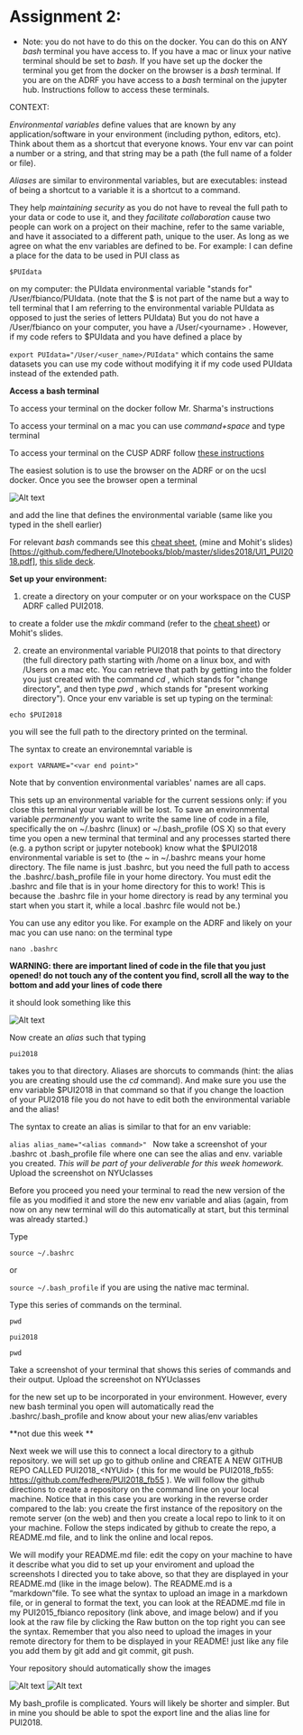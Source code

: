 # Assignment 2: 

* Note: you do not have to do this on the docker. You can do this on ANY *bash* terminal you have access to. If you have a mac or linux your native terminal should be set to *bash*. If you have set up the docker the terminal you get from the docker on the browser is a *bash* terminal. If you are on the ADRF you have access to a *bash* terminal on the jupyter hub. Instructions follow to access these terminals.

CONTEXT:

*Environmental variables* define values that are known by any application/software in your environment (including python, editors, etc). Think about them as a shortcut that everyone knows. Your env var can point a number or a string, and that string may be a path (the full name of a folder or file).

*Aliases* are similar to environmental variables, but are executables: instead of being a shortcut to a variable it is a shortcut to a command.

They help *maintaining security* as you do not have to reveal the full path to your data or code to use it, and they *facilitate collaboration* cause two people can work on a project on their machine, refer to the same variable, and have it associated to a different path, unique to the user. As long as we agree on what the env variables are defined to be. For example: I can define a place for the data to be used in PUI class as 

```$PUIdata```

on my computer: the PUIdata environmental variable "stands for" /User/fbianco/PUIdata. (note that the $ is not part of the name but a way to tell terminal that I am referring to the environmental variable PUIdata as opposed to just the series of letters PUIdata) But you do not have a /User/fbianco on your computer, you have a /User/\<yourname\> . However, if my code refers to $PUIdata and you have defined a place by
  
```export PUIdata="/User/<user_name>/PUIdata"``` which contains the same datasets you can use my code without modifying it if my code used PUIdata instead of the extended path.

**Access a bash terminal**

To access your terminal on the docker follow Mr. Sharma's instructions

To access your terminal on a mac you can use *command+space* and type terminal

To access your terminal on the CUSP ADRF follow [these instructions](http://cusp.adrf.cloud/terminal)

The easiest solution is to use the browser on the ADRF or on the ucsl docker. Once you see the browser open a terminal 

![Alt text](screenShots/terminal.png)
    
and add the line that defines the environmental variable (same like you typed in the shell earlier)

For relevant *bash* commands see this [cheat sheet](https://github.com/fedhere/UInotebooks/blob/master/BashCommands.md), (mine and Mohit's slides) [https://github.com/fedhere/UInotebooks/blob/master/slides2018/UI1_PUI2018.pdf], [this slide deck](https://speakerdeck.com/62gerente/bash-introduction).

**Set up your environment:**

1. create a directory on your computer or on your workspace on the CUSP ADRF called PUI2018. 

to create a folder use the *mkdir* command (refer to the [cheat sheet](https://github.com/fedhere/UInotebooks/blob/master/BashCommands.md)) or Mohit's slides.


2. create an environmental variable PUI2018 that points to that directory (the full directory path starting with /home on a linux box, and with /Users on a mac etc. You can retrieve that path by getting into the folder you just created with the command *cd* , which stands for "change directory",  and then type *pwd* , which stands for "present working directory"). Once your env variable is set up typing on the terminal:

```
echo $PUI2018
```

you will see the full path to the directory printed on the terminal. 

The syntax to create an environemntal variable is 

```export VARNAME="<var end point>" ```

Note that by convention environmental variables' names are all caps. 

This sets up an environmental variable for the current sessions only: if you close this terminal your variable will be lost. To save an environmental variable *permanently* you want to write the same line of code in a file, specifically the on  ~/.bashrc (linux) or ~/.bash_profile (OS X) so that every time you open a new terminal that terminal and any processes started there (e.g. a python script or jupyter notebook) know what the $PUI2018 environmental variable is set to (the ~ in ~/.bashrc means your home directory. The file name is just .bashrc, but you need the full path to access the .bashrc/.bash_profile file in your home directory. You must edit the .bashrc and file that is in your home directory for this to work! This is because the .bashrc file in your home directory is read by any terminal you start when you start it, while a local .bashrc file would not be.) 

You can use any editor you like. For example on the ADRF and likely on your mac you can use nano: on the terminal type 

```nano .bashrc```

**WARNING: there are important lined of code in the file that you just opened! do not touch any of the content you find, scroll all the way to the bottom and add your lines of code there**

it should look something like this

![Alt text](screenShots/terminal2.png)


Now create an *alias* such that typing 

```
pui2018
```

takes you to that directory. Aliases are shorcuts to commands (hint: the alias you are creating should use the *cd* command). And make sure you use the env variable $PUI2018 in that command so that if you change the loaction of your PUI2018 file you do not have to edit both the environmental variable and the alias! 

The syntax to create an alias is similar to that for an env variable:

```alias alias_name="<alias command>" ```
Now take a screenshot of your .bashrc ot .bash_profile file where one can see the alias and env. variable you created. *This will be part of your deliverable for this week homework.* Upload the screenshot on NYUclasses

Before you proceed you need your terminal to read the new version of the file as you modified it and store the new env variable and alias (again, from now on any new terminal will do this automatically at start, but this terminal was already started.)

Type

```source ~/.bashrc``` 

or 

```source ~/.bash_profile``` if you are using the native mac terminal.

Type this series of commands on the terminal. 

``` 
pwd

pui2018

pwd
```
Take a screenshot of your terminal that shows this series of commands and their output. Upload the screenshot on NYUclasses

for the new set up to be incorporated in your environment. However, every new bash terminal you open will automatically read the .bashrc/.bash_profile and know about your new alias/env variables


**not due this week **

Next week we will use this to connect a local directory to a github repository. we will set up go to github online and CREATE A NEW GITHUB REPO CALLED PUI2018_\<NYUid\> ( this for me would be PUI2018_fb55: https://github.com/fedhere/PUI2018_fb55 ). We will follow the github directions to create a repository on the command line on your local machine.  Notice that in this case you are working in the reverse order compared to the lab: you create the first instance of the repository on the remote server (on the web) and then you create a local repo to link to it on your machine. Follow the steps indicated by github to create the repo, a README.md file, and to link the online and local repos. 

We will modify your README.md file: edit the copy on your machine to have it describe what you did to set up your enviroment and upload the screenshots I directed you to take above, so that they are displayed in your README.md (like in the image below). The README.md is a “markdown”file. To see what the syntax to upload an image in a markdown file, or in general to format the text, you can look at the README.md file in my PUI2015_fbianco repository (link above, and image below) and if you look at the raw file by clicking the Raw button on the top right you can see the syntax. 
Remember that you also need to upload the images in your remote directory for them to be displayed in your README! just like any file you add them by git add and git commit, git push.

Your repository should automatically show the images 

![Alt text](screenShots/setup_env.png)
![Alt text](screenShots/fbianco_bash.png)

My bash_profile is complicated. Yours will likely be shorter and simpler. But in mine you should be able to spot the export line and the alias line for PUI2018.



